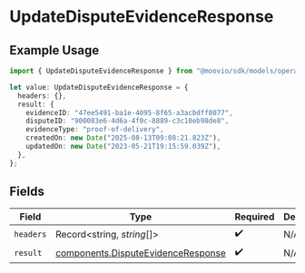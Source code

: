# UpdateDisputeEvidenceResponse

## Example Usage

```typescript
import { UpdateDisputeEvidenceResponse } from "@moovio/sdk/models/operations";

let value: UpdateDisputeEvidenceResponse = {
  headers: {},
  result: {
    evidenceID: "47ee5491-ba1e-4095-8f65-a3acbdff0077",
    disputeID: "900083e6-4d6a-4f0c-8889-c3c10eb98de8",
    evidenceType: "proof-of-delivery",
    createdOn: new Date("2025-08-13T09:08:21.823Z"),
    updatedOn: new Date("2023-05-21T19:15:59.039Z"),
  },
};
```

## Fields

| Field                                                                                    | Type                                                                                     | Required                                                                                 | Description                                                                              |
| ---------------------------------------------------------------------------------------- | ---------------------------------------------------------------------------------------- | ---------------------------------------------------------------------------------------- | ---------------------------------------------------------------------------------------- |
| `headers`                                                                                | Record<string, *string*[]>                                                               | :heavy_check_mark:                                                                       | N/A                                                                                      |
| `result`                                                                                 | [components.DisputeEvidenceResponse](../../models/components/disputeevidenceresponse.md) | :heavy_check_mark:                                                                       | N/A                                                                                      |